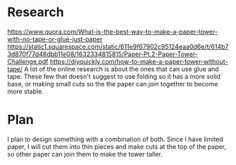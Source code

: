 # Research
https://www.quora.com/What-is-the-best-way-to-make-a-paper-tower-with-no-tape-or-glue-just-paper
https://static1.squarespace.com/static/611e9f67902c95124eaa0d6e/t/614b73d870f77d48dbb11e08/1632334815815/Paper-Pt.2-Paper-Tower-Challenge.pdf
https://diyquickly.com/how-to-make-a-paper-tower-without-tape/
A lot of the online research is about the ones that can use glue and tape. These few that doesn't suggest to use folding so it has a more solid base,
or making small cuts so the the paper can join together to become more stable.
# Plan
I plan to design something with a combination of both. Since I have limited paper, I will cut them into thin pieces and make cuts at the top of the paper, 
so other paper can join them to make the tower taller.
